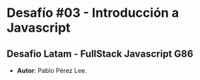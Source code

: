 
# Desafío #03 - Introducción a Javascript

## Desafio Latam - FullStack Javascript G86

 - **Autor**: Pablo Pérez Lee.